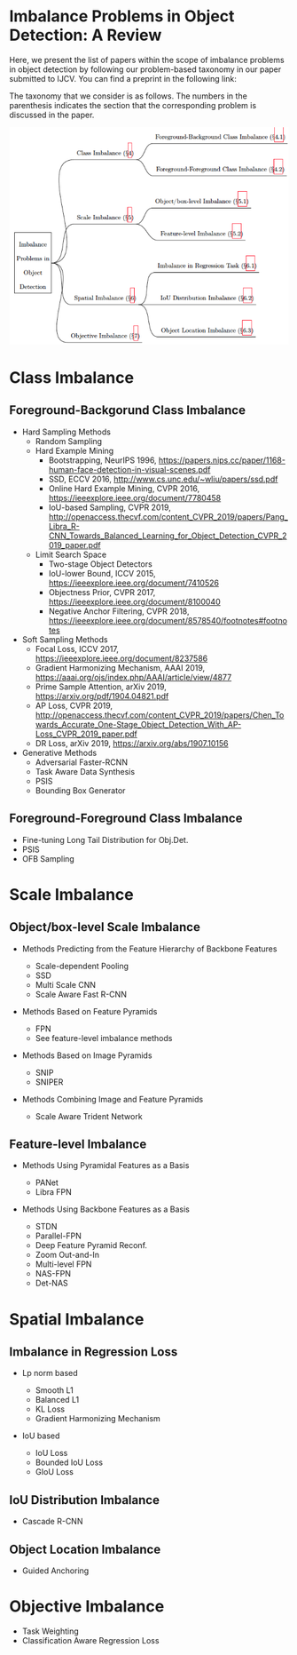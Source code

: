 # Imbalance Problems in Object Detection: A Review

Here, we present the list of papers within the scope of imbalance problems in object detection by following our problem-based taxonomy in our paper submitted to IJCV. You can find a preprint in the following link:

The taxonomy that we consider is as follows. The numbers in the parenthesis indicates the section that the corresponding problem is discussed in the paper.

![ProblemTaxonomy](assets/taxonomy.png)

# Class Imbalance

## Foreground-Backgorund Class Imbalance
- Hard Sampling Methods
   - Random Sampling  
   - Hard Example Mining  
     - Bootstrapping, NeurIPS 1996, <https://papers.nips.cc/paper/1168-human-face-detection-in-visual-scenes.pdf> 
     - SSD, ECCV 2016, <http://www.cs.unc.edu/~wliu/papers/ssd.pdf>
     - Online Hard Example Mining, CVPR 2016, <https://ieeexplore.ieee.org/document/7780458>
     - IoU-based Sampling, CVPR 2019, <http://openaccess.thecvf.com/content_CVPR_2019/papers/Pang_Libra_R-CNN_Towards_Balanced_Learning_for_Object_Detection_CVPR_2019_paper.pdf>
   - Limit Search Space  
     - Two-stage Object Detectors 	
     - IoU-lower Bound, ICCV 2015, <https://ieeexplore.ieee.org/document/7410526>
     - Objectness Prior, CVPR 2017, <https://ieeexplore.ieee.org/document/8100040>
     - Negative Anchor Filtering, CVPR 2018, <https://ieeexplore.ieee.org/document/8578540/footnotes#footnotes>
- Soft Sampling Methods  
   - Focal Loss, ICCV 2017, <https://ieeexplore.ieee.org/document/8237586>
   - Gradient Harmonizing Mechanism, AAAI 2019, <https://aaai.org/ojs/index.php/AAAI/article/view/4877>
   - Prime Sample Attention, arXiv 2019, <https://arxiv.org/pdf/1904.04821.pdf>
   - AP Loss, CVPR 2019, <http://openaccess.thecvf.com/content_CVPR_2019/papers/Chen_Towards_Accurate_One-Stage_Object_Detection_With_AP-Loss_CVPR_2019_paper.pdf>
   - DR Loss, arXiv 2019, <https://arxiv.org/abs/1907.10156>
- Generative Methods  
   - Adversarial Faster-RCNN 
   - Task Aware Data Synthesis
   - PSIS
   - Bounding Box Generator 

## Foreground-Foreground Class Imbalance  
   - Fine-tuning Long Tail Distribution for Obj.Det.
   - PSIS  
   - OFB Sampling

# Scale Imbalance

## Object/box-level Scale Imbalance

- Methods Predicting from the Feature Hierarchy of Backbone Features
  - Scale-dependent Pooling
  - SSD
  - Multi Scale CNN
  - Scale Aware Fast R-CNN

- Methods Based on Feature Pyramids
  - FPN
  - See feature-level imbalance methods

- Methods Based on Image Pyramids
  - SNIP
  - SNIPER

- Methods Combining Image and Feature Pyramids
  - Scale Aware Trident Network

## Feature-level Imbalance
- Methods Using Pyramidal Features as a Basis
  - PANet
  - Libra FPN

- Methods Using Backbone Features as a Basis
  - STDN
  - Parallel-FPN
  - Deep Feature Pyramid Reconf.
  - Zoom Out-and-In
  - Multi-level FPN
  - NAS-FPN
  - Det-NAS

# Spatial Imbalance

## Imbalance in Regression Loss
- Lp norm based
  - Smooth L1
  - Balanced L1
  - KL Loss
  - Gradient Harmonizing Mechanism

- IoU based
  - IoU Loss
  - Bounded IoU Loss
  - GIoU Loss
       
## IoU Distribution Imbalance
- Cascade R-CNN

## Object Location Imbalance
- Guided Anchoring

# Objective Imbalance
- Task Weighting
- Classification Aware Regression Loss
		
